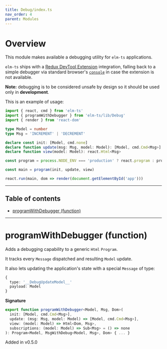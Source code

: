 ```yaml
---
title: Debug/index.ts
nav_order: 4
parent: Modules
---
```


# Overview

This module makes available a debugging utility for `elm-ts` applications.

`elm-ts` ships with a [Redux DevTool Extension](https://github.com/zalmoxisus/redux-devtools-extension) integration, falling back to a simple debugger via standard browser's [`console`](https://developer.mozilla.org/en-US/docs/Web/API/Console) in case the extension is not available.

**Note:** debugging is to be considered unsafe by design so it should be used only in **development**.

This is an example of usage:

```ts
import { react, cmd } from 'elm-ts'
import { programWithDebugger } from 'elm-ts/lib/Debug'
import { render } from 'react-dom'

type Model = number
type Msg = 'INCREMENT' | 'DECREMENT'

declare const init: [Model, cmd.none]
declare function update(msg: Msg, model: Model): [Model, cmd.Cmd<Msg>]
declare function view(model: Model): react.Html<Msg>

const program = process.NODE_ENV === 'production' ? react.program : programWithDebugger

const main = program(init, update, view)

react.run(main, dom => render(document.getElementById('app')))
```

---

<h2 class="text-delta">Table of contents</h2>

- [programWithDebugger (function)](#programwithdebugger-function)

---

# programWithDebugger (function)

Adds a debugging capability to a generic `Html` `Program`.

It tracks every `Message` dispatched and resulting `Model` update.

It also lets updating the application's state with a special `Message` of type:

```ts
{
  type: '__DebugUpdateModel__'
  payload: Model
}
```

**Signature**

```ts
export function programWithDebugger<Model, Msg, Dom>(
  init: [Model, cmd.Cmd<Msg>],
  update: (msg: Msg, model: Model) => [Model, cmd.Cmd<Msg>],
  view: (model: Model) => Html<Dom, Msg>,
  subscriptions: (model: Model) => Sub<Msg> = () => none
): Program<Model, MsgWithDebug<Model, Msg>, Dom> { ... }
```

Added in v0.5.0
